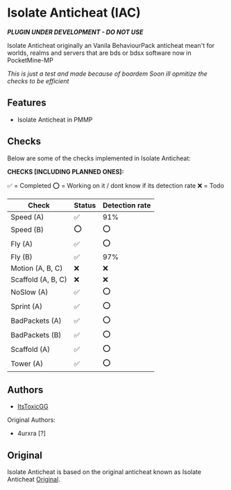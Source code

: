 # Isolate Anticheat (IAC)

***_PLUGIN UNDER DEVELOPMENT - DO NOT USE_***

Isolate Anticheat originally an Vanila BehaviourPack anticheat mean't for worlds, realms and servers that are bds or bdsx software
now in PocketMine-MP

*This is just a test and made because of boardem*
*Soon ill opmitize the checks to be efficient*

## Features

- Isolate Anticheat in PMMP

## Checks

Below are some of the checks implemented in Isolate Anticheat:

**CHECKS [INCLUDING PLANNED ONES]:**

✅ = Completed
⭕ = Working on it / dont know if its detection rate
❌ = Todo

| Check | Status | Detection rate |
| -------- | -------- | -------- |
| Speed (A) | ✅ | 91% |
| Speed (B) | ⭕ | ⭕ |
| Fly (A) | ✅ | ⭕ |
| Fly (B) | ✅ | 97% |
| Motion (A, B, C) | ❌ | ❌ | 
| Scaffold (A, B, C) | ❌ | ❌ | 
| NoSlow (A) | ✅ | ⭕ | 
| Sprint (A) | ✅ | ⭕ | 
| BadPackets (A) | ✅ | ⭕ | 
| BadPackets (B) | ✅ | ⭕ | 
| Scaffold (A) | ✅ | ⭕ | 
| Tower (A) | ✅ | ⭕ | 

## Authors

- [ItsToxicGG]([https://github.com/ItsToxicGG/])

Original Authors:

- 4urxra [?]

## Original

Isolate Anticheat is based on the original anticheat known as Isolate Anticheat [Original]([https://github.com/originaldeveloper](https://github.com/Dream23322/Isolate-Anticheat/tree/main)). 
